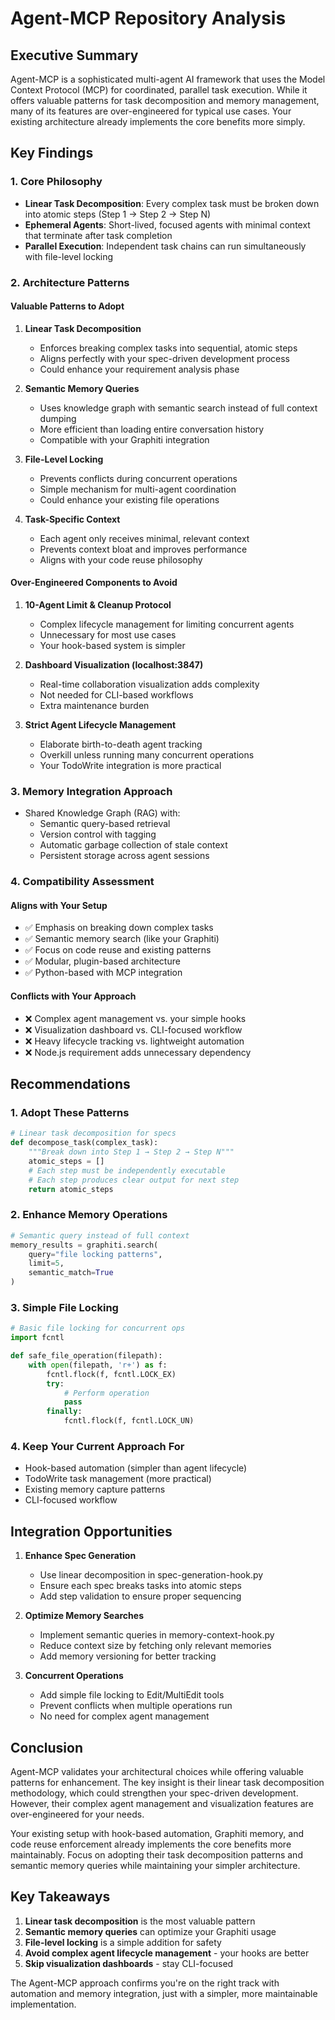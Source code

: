 # Agent-MCP Repository Analysis

## Executive Summary

Agent-MCP is a sophisticated multi-agent AI framework that uses the Model Context Protocol (MCP) for coordinated, parallel task execution. While it offers valuable patterns for task decomposition and memory management, many of its features are over-engineered for typical use cases. Your existing architecture already implements the core benefits more simply.

## Key Findings

### 1. Core Philosophy
- **Linear Task Decomposition**: Every complex task must be broken down into atomic steps (Step 1 → Step 2 → Step N)
- **Ephemeral Agents**: Short-lived, focused agents with minimal context that terminate after task completion
- **Parallel Execution**: Independent task chains can run simultaneously with file-level locking

### 2. Architecture Patterns

#### Valuable Patterns to Adopt
1. **Linear Task Decomposition**
   - Enforces breaking complex tasks into sequential, atomic steps
   - Aligns perfectly with your spec-driven development process
   - Could enhance your requirement analysis phase

2. **Semantic Memory Queries**
   - Uses knowledge graph with semantic search instead of full context dumping
   - More efficient than loading entire conversation history
   - Compatible with your Graphiti integration

3. **File-Level Locking**
   - Prevents conflicts during concurrent operations
   - Simple mechanism for multi-agent coordination
   - Could enhance your existing file operations

4. **Task-Specific Context**
   - Each agent only receives minimal, relevant context
   - Prevents context bloat and improves performance
   - Aligns with your code reuse philosophy

#### Over-Engineered Components to Avoid
1. **10-Agent Limit & Cleanup Protocol**
   - Complex lifecycle management for limiting concurrent agents
   - Unnecessary for most use cases
   - Your hook-based system is simpler

2. **Dashboard Visualization (localhost:3847)**
   - Real-time collaboration visualization adds complexity
   - Not needed for CLI-based workflows
   - Extra maintenance burden

3. **Strict Agent Lifecycle Management**
   - Elaborate birth-to-death agent tracking
   - Overkill unless running many concurrent operations
   - Your TodoWrite integration is more practical

### 3. Memory Integration Approach
- Shared Knowledge Graph (RAG) with:
  - Semantic query-based retrieval
  - Version control with tagging
  - Automatic garbage collection of stale context
  - Persistent storage across agent sessions

### 4. Compatibility Assessment

#### Aligns with Your Setup
- ✅ Emphasis on breaking down complex tasks
- ✅ Semantic memory search (like your Graphiti)
- ✅ Focus on code reuse and existing patterns
- ✅ Modular, plugin-based architecture
- ✅ Python-based with MCP integration

#### Conflicts with Your Approach
- ❌ Complex agent management vs. your simple hooks
- ❌ Visualization dashboard vs. CLI-focused workflow
- ❌ Heavy lifecycle tracking vs. lightweight automation
- ❌ Node.js requirement adds unnecessary dependency

## Recommendations

### 1. Adopt These Patterns
```python
# Linear task decomposition for specs
def decompose_task(complex_task):
    """Break down into Step 1 → Step 2 → Step N"""
    atomic_steps = []
    # Each step must be independently executable
    # Each step produces clear output for next step
    return atomic_steps
```

### 2. Enhance Memory Operations
```python
# Semantic query instead of full context
memory_results = graphiti.search(
    query="file locking patterns",
    limit=5,
    semantic_match=True
)
```

### 3. Simple File Locking
```python
# Basic file locking for concurrent ops
import fcntl

def safe_file_operation(filepath):
    with open(filepath, 'r+') as f:
        fcntl.flock(f, fcntl.LOCK_EX)
        try:
            # Perform operation
            pass
        finally:
            fcntl.flock(f, fcntl.LOCK_UN)
```

### 4. Keep Your Current Approach For
- Hook-based automation (simpler than agent lifecycle)
- TodoWrite task management (more practical)
- Existing memory capture patterns
- CLI-focused workflow

## Integration Opportunities

1. **Enhance Spec Generation**
   - Use linear decomposition in spec-generation-hook.py
   - Ensure each spec breaks tasks into atomic steps
   - Add step validation to ensure proper sequencing

2. **Optimize Memory Searches**
   - Implement semantic queries in memory-context-hook.py
   - Reduce context size by fetching only relevant memories
   - Add memory versioning for better tracking

3. **Concurrent Operations**
   - Add simple file locking to Edit/MultiEdit tools
   - Prevent conflicts when multiple operations run
   - No need for complex agent management

## Conclusion

Agent-MCP validates your architectural choices while offering valuable patterns for enhancement. The key insight is their linear task decomposition methodology, which could strengthen your spec-driven development. However, their complex agent management and visualization features are over-engineered for your needs.

Your existing setup with hook-based automation, Graphiti memory, and code reuse enforcement already implements the core benefits more maintainably. Focus on adopting their task decomposition patterns and semantic memory queries while maintaining your simpler architecture.

## Key Takeaways
1. **Linear task decomposition** is the most valuable pattern
2. **Semantic memory queries** can optimize your Graphiti usage
3. **File-level locking** is a simple addition for safety
4. **Avoid complex agent lifecycle management** - your hooks are better
5. **Skip visualization dashboards** - stay CLI-focused

The Agent-MCP approach confirms you're on the right track with automation and memory integration, just with a simpler, more maintainable implementation.